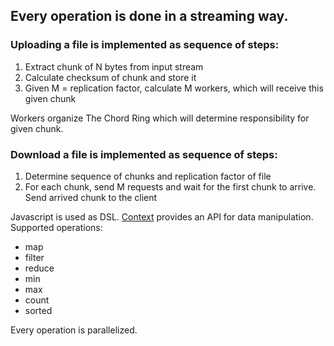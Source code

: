 ## Every operation is done in a streaming way.

### Uploading a file is implemented as sequence of steps:

1. Extract chunk of N bytes from input stream
2. Calculate checksum of chunk and store it
3. Given M = replication factor, calculate M workers, which will receive this given chunk

Workers organize The Chord Ring which will determine responsibility for given chunk.
### Download a file is implemented as sequence of steps:

1. Determine sequence of chunks and replication factor of file
2. For each chunk, send M requests and wait for the first chunk to arrive. Send arrived chunk to the client


Javascript is used as DSL. [Context](https://github.com/alexsderkach/datastore/blob/master/server/src/main/java/io/datastore/server/execution/scripting/Context.java) provides an API for data manipulation. Supported operations:
- map
- filter
- reduce
- min
- max
- count
- sorted

Every operation is parallelized.
